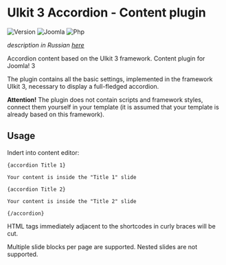 # UIkit 3 Accordion - Content plugin

![Version](https://img.shields.io/badge/VERSION-1.1.1-0366d6.svg?style=for-the-badge)
![Joomla](https://img.shields.io/badge/joomla-3.7+-1A3867.svg?style=for-the-badge)
![Php](https://img.shields.io/badge/php-5.6+-8892BF.svg?style=for-the-badge)

_description in Russian [here](README.ru.md)_

Accordion content based on the UIkit 3 framework. Content plugin for Joomla! 3

The plugin contains all the basic settings, implemented in the framework UIkit 3, necessary to display a full-fledged accordion.

**Attention!** The plugin does not contain scripts and framework styles, connect them yourself in your template (it is assumed that your template is already based on this framework).

## Usage

Indert into content editor:

```text
{accordion Title 1}

Your content is inside the "Title 1" slide

{accordion Title 2}

Your content is inside the "Title 2" slide

{/accordion}
```

HTML tags immediately adjacent to the shortcodes in curly braces will be cut.

Multiple slide blocks per page are supported. Nested slides are not supported.
